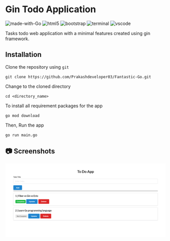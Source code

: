 # Gin Todo Application
![made-with-Go](https://img.shields.io/badge/Made%20with-Go-0078D4.svg)
![html5](https://img.shields.io/badge/HTML5-E34F26?logo=html5&logoColor=white)
![bootstrap](https://img.shields.io/badge/Bootstrap-563D7C?logo=bootstrap&logoColor=white)
![terminal](https://img.shields.io/badge/Windows_Terminal-4D4D4D?logo=windows%20terminal&logoColor=white)
![vscode](https://img.shields.io/badge/Visual_Studio_Code-0078D4?logo=visual%20studio%20code&logoColor=white)

Tasks todo web application with a minimal features created using gin framework.

## Installation
Clone the repository using `git`
```
git clone https://github.com/Prakashdeveloper03/Fantastic-Go.git
```
Change to the cloned directory
```
cd <directory_name>
```
To install all requirement packages for the app
```
go mod download
```
Then, Run the app
```
go run main.go
```

## 📷 Screenshots
![app interface](images/todo.png)
